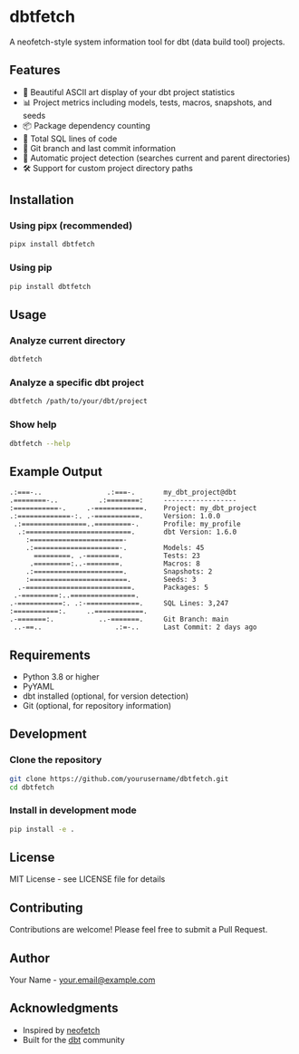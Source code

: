 # dbtfetch

A neofetch-style system information tool for dbt (data build tool) projects.

## Features

- 🎨 Beautiful ASCII art display of your dbt project statistics
- 📊 Project metrics including models, tests, macros, snapshots, and seeds
- 📦 Package dependency counting
- 🔢 Total SQL lines of code
- 🌿 Git branch and last commit information
- 🎯 Automatic project detection (searches current and parent directories)
- 🛠️ Support for custom project directory paths

## Installation

### Using pipx (recommended)

```bash
pipx install dbtfetch
```

### Using pip

```bash
pip install dbtfetch
```

## Usage

### Analyze current directory

```bash
dbtfetch
```

### Analyze a specific dbt project

```bash
dbtfetch /path/to/your/dbt/project
```

### Show help

```bash
dbtfetch --help
```

## Example Output

```
.:===-..                .:===-.       my_dbt_project@dbt
.========-..          .:========:     ------------------
:===========-.     .-============.    Project: my_dbt_project
.:=============-:. .-===========.     Version: 1.0.0
 .:================..=========-.      Profile: my_profile
  .:==========================.       dbt Version: 1.6.0
    :=======================-         
    .:=====================-.         Models: 45
      =========. .-========.          Tests: 23
     .=========:..-========.          Macros: 8
    .:======================.         Snapshots: 2
    :========================.        Seeds: 3
  .-==========================.       Packages: 5
 .-=========:..================.      
.-===========:. .:-=============.     SQL Lines: 3,247
:===========:.     ..============.    
.-=======:.           ..-=======.     Git Branch: main
 ..-==..                  .:=-..      Last Commit: 2 days ago
```

## Requirements

- Python 3.8 or higher
- PyYAML
- dbt installed (optional, for version detection)
- Git (optional, for repository information)

## Development

### Clone the repository

```bash
git clone https://github.com/yourusername/dbtfetch.git
cd dbtfetch
```

### Install in development mode

```bash
pip install -e .
```

## License

MIT License - see LICENSE file for details

## Contributing

Contributions are welcome! Please feel free to submit a Pull Request.

## Author

Your Name - [your.email@example.com](mailto:your.email@example.com)

## Acknowledgments

- Inspired by [neofetch](https://github.com/dylanaraps/neofetch)
- Built for the [dbt](https://www.getdbt.com/) community